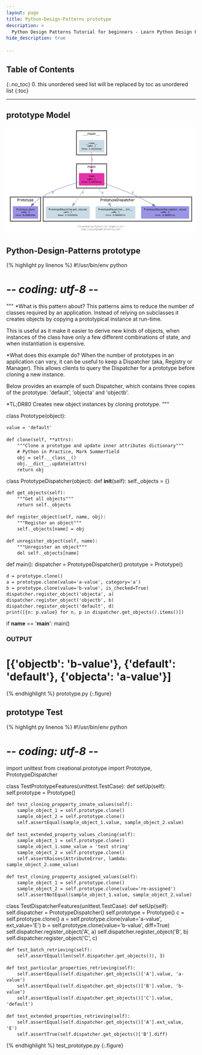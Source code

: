 ```yaml
---
layout: page
title: Python-Design-Patterns prototype
description: >
  Python Design Patterns Tutorial for beginners - Learn Python Design Patterns in simple and easy steps starting from basic to advanced concepts with examples ...
hide_description: true

---
```


## Table of Contents
{:.no_toc}
0. this unordered seed list will be replaced by toc as unordered list
{:toc}

---

## prototype Model

![](/courses/python-fesign-patterns/creational/viz/prototype.py.png)

## Python-Design-Patterns prototype

{% highlight py linenos %}
#!/usr/bin/env python
# -*- coding: utf-8 -*-

"""
*What is this pattern about?
This patterns aims to reduce the number of classes required by an
application. Instead of relying on subclasses it creates objects by
copying a prototypical instance at run-time.

This is useful as it make it easier to derive new kinds of objects,
when instances of the class have only a few different combinations of
state, and when instantiation is expensive.

*What does this example do?
When the number of prototypes in an application can vary, it can be
useful to keep a Dispatcher (aka, Registry or Manager). This allows
clients to query the Dispatcher for a prototype before cloning a new
instance.

Below provides an example of such Dispatcher, which contains three
copies of the prototype: 'default', 'objecta' and 'objectb'.

*TL;DR80
Creates new object instances by cloning prototype.
"""

class Prototype(object):

    value = 'default'

    def clone(self, **attrs):
        """Clone a prototype and update inner attributes dictionary"""
        # Python in Practice, Mark Summerfield
        obj = self.__class__()
        obj.__dict__.update(attrs)
        return obj

class PrototypeDispatcher(object):
    def __init__(self):
        self._objects = {}

    def get_objects(self):
        """Get all objects"""
        return self._objects

    def register_object(self, name, obj):
        """Register an object"""
        self._objects[name] = obj

    def unregister_object(self, name):
        """Unregister an object"""
        del self._objects[name]

def main():
    dispatcher = PrototypeDispatcher()
    prototype = Prototype()

    d = prototype.clone()
    a = prototype.clone(value='a-value', category='a')
    b = prototype.clone(value='b-value', is_checked=True)
    dispatcher.register_object('objecta', a)
    dispatcher.register_object('objectb', b)
    dispatcher.register_object('default', d)
    print([{n: p.value} for n, p in dispatcher.get_objects().items()])

if __name__ == '__main__':
    main()

### OUTPUT ###
# [{'objectb': 'b-value'}, {'default': 'default'}, {'objecta': 'a-value'}]
{% endhighlight %}
prototype.py
{:.figure}

## prototype Test

{% highlight py linenos %}
#!/usr/bin/env python
# -*- coding: utf-8 -*-
import unittest
from creational.prototype import Prototype, PrototypeDispatcher

class TestPrototypeFeatures(unittest.TestCase):
    def setUp(self):
        self.prototype = Prototype()

    def test_cloning_propperty_innate_values(self):
        sample_object_1 = self.prototype.clone()
        sample_object_2 = self.prototype.clone()
        self.assertEqual(sample_object_1.value, sample_object_2.value)

    def test_extended_property_values_cloning(self):
        sample_object_1 = self.prototype.clone()
        sample_object_1.some_value = 'test string'
        sample_object_2 = self.prototype.clone()
        self.assertRaises(AttributeError, lambda: sample_object_2.some_value)

    def test_cloning_propperty_assigned_values(self):
        sample_object_1 = self.prototype.clone()
        sample_object_2 = self.prototype.clone(value='re-assigned')
        self.assertNotEqual(sample_object_1.value, sample_object_2.value)

class TestDispatcherFeatures(unittest.TestCase):
    def setUp(self):
        self.dispatcher = PrototypeDispatcher()
        self.prototype = Prototype()
        c = self.prototype.clone()
        a = self.prototype.clone(value='a-value', ext_value='E')
        b = self.prototype.clone(value='b-value', diff=True)
        self.dispatcher.register_object('A', a)
        self.dispatcher.register_object('B', b)
        self.dispatcher.register_object('C', c)

    def test_batch_retrieving(self):
        self.assertEqual(len(self.dispatcher.get_objects()), 3)

    def test_particular_properties_retrieving(self):
        self.assertEqual(self.dispatcher.get_objects()['A'].value, 'a-value')
        self.assertEqual(self.dispatcher.get_objects()['B'].value, 'b-value')
        self.assertEqual(self.dispatcher.get_objects()['C'].value, 'default')

    def test_extended_properties_retrieving(self):
        self.assertEqual(self.dispatcher.get_objects()['A'].ext_value, 'E')
        self.assertTrue(self.dispatcher.get_objects()['B'].diff)
{% endhighlight %}
test_prototype.py
{:.figure}

